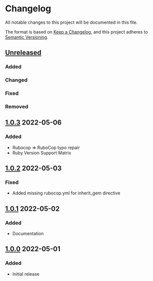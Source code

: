# Changelog
All notable changes to this project will be documented in this file.

The format is based on [Keep a Changelog](https://keepachangelog.com/en/1.0.0/),
and this project adheres to [Semantic Versioning](https://semver.org/spec/v2.0.0.html).

## [Unreleased]
### Added

### Changed

### Fixed

### Removed

## [1.0.3] 2022-05-06
### Added
* Rubocop => RuboCop typo repair
* Ruby Version Support Matrix

## [1.0.2] 2022-05-03
### Fixed
* Added missing rubocop.yml for inherit_gem directive

## [1.0.1] 2022-05-02
### Added
* Documentation

## [1.0.0] 2022-05-01
### Added
* Initial release

[Unreleased]: https://github.com/rubocop-semver/rubocop-ruby3_0/compare/v1.0.3...HEAD
[1.0.3]: https://github.com/rubocop-semver/rubocop-ruby3_0/compare/v1.0.2...v1.0.3
[1.0.2]: https://github.com/rubocop-semver/rubocop-ruby3_0/compare/v1.0.1...v1.0.2
[1.0.1]: https://github.com/rubocop-semver/rubocop-ruby3_0/compare/v1.0.0...v1.0.1
[1.0.0]: https://github.com/rubocop-semver/rubocop-ruby3_0/compare/251b24f1147b3a42a16465663be1f08c93e8affc...v1.0.0
